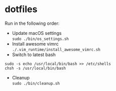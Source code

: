 # dotfiles

Run in the following order:
- Update macOS settings  
`sudo ./bin/os_settings.sh` 
- Install awesome vimrc  
`./.vim_runtime/install_awesome_vimrc.sh`
- Switch to latest bash  
```
sudo -s echo /usr/local/bin/bash >> /etc/shells 
chsh -s /usr/local/bin/bash
```
- Cleanup  
`sudo ./bin/cleanup.sh`
